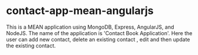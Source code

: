 # contact-app-mean-angularjs
This is a  MEAN application using MongoDB, Express, AngularJS, and NodeJS. The  name of the application is  'Contact Book Application'.  Here the user can add new contact, delete an existing contact , edit and then update the existing contact.  
